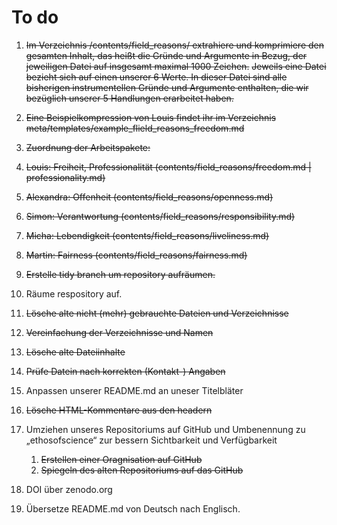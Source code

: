 # To do
1. ~~Im Verzeichnis /contents/field_reasons/ extrahiere und komprimiere den gesamten Inhalt, das heißt die Gründe und Argumente in Bezug, der jeweiligen Datei auf insgesamt maximal 1000 Zeichen.~~
~~Jeweils eine Datei bezieht sich auf einen unserer 6 Werte.
In dieser Datei sind alle bisherigen instrumentellen Gründe und Argumente enthalten, die wir bezüglich unserer 5 Handlungen erarbeitet haben.~~

2. ~~Eine Beispielkompression von Louis findet ihr im Verzeichnis
meta/templates/example_flield_reasons_freedom.md~~

3. ~~Zuordnung der Arbeitspakete:~~
  1. ~~Louis: Freiheit, Professionalität (contents/field_reasons/freedom.md | professionality.md)~~
  2. ~~Alexandra: Offenheit (contents/field_reasons/openness.md)~~
  3. ~~Simon: Verantwortung (contents/field_reasons/responsibility.md)~~
  4. ~~Micha: Lebendigkeit (contents/field_reasons/liveliness.md)~~
  5. ~~Martin: Fairness (contents/field_reasons/fairness.md)~~

4. ~~Erstelle tidy branch um repository aufräumen.~~
5. Räume respository auf.
  1. ~~Lösche alte nicht (mehr) gebrauchte Dateien und Verzeichnisse~~
  2. ~~Vereinfachung der Verzeichnisse und Namen~~
  3. ~~Lösche alte Dateiinhalte~~
  4. ~~Prüfe Datein nach korrekten (Kontakt-) Angaben~~
  5. Anpassen unserer README.md an uneser Titelbläter
  6. ~~Lösche HTML-Kommentare aus den headern~~

6. Umziehen unseres Repositoriums auf GitHub und Umbenennung zu „ethosofscience“ zur bessern Sichtbarkeit und Verfügbarkeit
    1. ~~Erstellen einer Oragnisation auf GitHub~~
    2. ~~Spiegeln des alten Repositoriums auf das GitHub~~

7. DOI über zenodo.org

8. Übersetze README.md von Deutsch nach Englisch.
